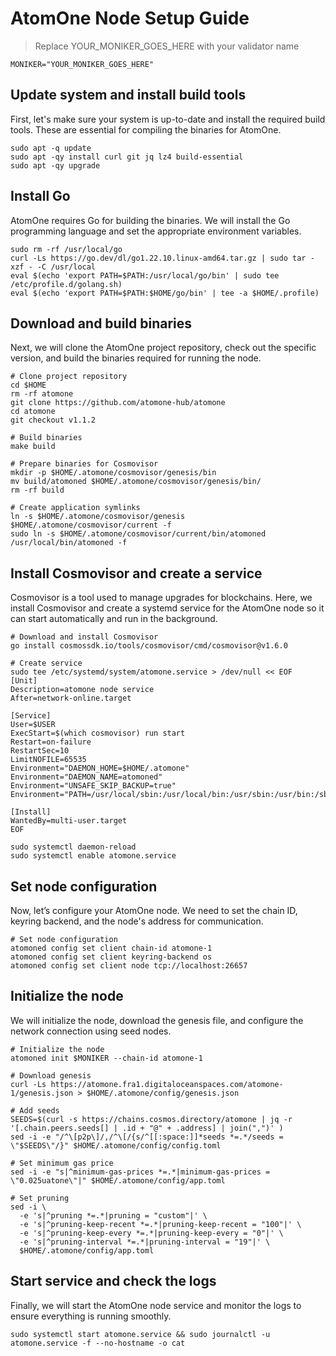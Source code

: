 # AtomOne Node Setup Guide
> Replace YOUR_MONIKER_GOES_HERE with your validator name

```
MONIKER="YOUR_MONIKER_GOES_HERE"
```

## Update system and install build tools
First, let's make sure your system is up-to-date and install the required build tools. These are essential for compiling the binaries for AtomOne.

```
sudo apt -q update
sudo apt -qy install curl git jq lz4 build-essential
sudo apt -qy upgrade
```
## Install Go
AtomOne requires Go for building the binaries. We will install the Go programming language and set the appropriate environment variables.
```
sudo rm -rf /usr/local/go
curl -Ls https://go.dev/dl/go1.22.10.linux-amd64.tar.gz | sudo tar -xzf - -C /usr/local
eval $(echo 'export PATH=$PATH:/usr/local/go/bin' | sudo tee /etc/profile.d/golang.sh)
eval $(echo 'export PATH=$PATH:$HOME/go/bin' | tee -a $HOME/.profile)
```
## Download and build binaries
Next, we will clone the AtomOne project repository, check out the specific version, and build the binaries required for running the node.
```
# Clone project repository
cd $HOME
rm -rf atomone
git clone https://github.com/atomone-hub/atomone
cd atomone
git checkout v1.1.2

# Build binaries
make build

# Prepare binaries for Cosmovisor
mkdir -p $HOME/.atomone/cosmovisor/genesis/bin
mv build/atomoned $HOME/.atomone/cosmovisor/genesis/bin/
rm -rf build

# Create application symlinks
ln -s $HOME/.atomone/cosmovisor/genesis $HOME/.atomone/cosmovisor/current -f
sudo ln -s $HOME/.atomone/cosmovisor/current/bin/atomoned /usr/local/bin/atomoned -f
```
## Install Cosmovisor and create a service
Cosmovisor is a tool used to manage upgrades for blockchains. Here, we install Cosmovisor and create a systemd service for the AtomOne node so it can start automatically and run in the background.
```
# Download and install Cosmovisor
go install cosmossdk.io/tools/cosmovisor/cmd/cosmovisor@v1.6.0

# Create service
sudo tee /etc/systemd/system/atomone.service > /dev/null << EOF
[Unit]
Description=atomone node service
After=network-online.target

[Service]
User=$USER
ExecStart=$(which cosmovisor) run start
Restart=on-failure
RestartSec=10
LimitNOFILE=65535
Environment="DAEMON_HOME=$HOME/.atomone"
Environment="DAEMON_NAME=atomoned"
Environment="UNSAFE_SKIP_BACKUP=true"
Environment="PATH=/usr/local/sbin:/usr/local/bin:/usr/sbin:/usr/bin:/sbin:/bin:/usr/games:/usr/local/games:/snap/bin:$HOME/.atomone/cosmovisor/current/bin"

[Install]
WantedBy=multi-user.target
EOF

sudo systemctl daemon-reload
sudo systemctl enable atomone.service
```
## Set node configuration
Now, let’s configure your AtomOne node. We need to set the chain ID, keyring backend, and the node's address for communication.
```
# Set node configuration
atomoned config set client chain-id atomone-1
atomoned config set client keyring-backend os
atomoned config set client node tcp://localhost:26657
```

## Initialize the node
We will initialize the node, download the genesis file, and configure the network connection using seed nodes.
```
# Initialize the node
atomoned init $MONIKER --chain-id atomone-1

# Download genesis
curl -Ls https://atomone.fra1.digitaloceanspaces.com/atomone-1/genesis.json > $HOME/.atomone/config/genesis.json

# Add seeds
SEEDS=$(curl -s https://chains.cosmos.directory/atomone | jq -r '[.chain.peers.seeds[] | .id + "@" + .address] | join(",")' )
sed -i -e "/^\[p2p\]/,/^\[/{s/^[[:space:]]*seeds *=.*/seeds = \"$SEEDS\"/}" $HOME/.atomone/config/config.toml

# Set minimum gas price
sed -i -e "s|^minimum-gas-prices *=.*|minimum-gas-prices = \"0.025uatone\"|" $HOME/.atomone/config/app.toml

# Set pruning
sed -i \
  -e 's|^pruning *=.*|pruning = "custom"|' \
  -e 's|^pruning-keep-recent *=.*|pruning-keep-recent = "100"|' \
  -e 's|^pruning-keep-every *=.*|pruning-keep-every = "0"|' \
  -e 's|^pruning-interval *=.*|pruning-interval = "19"|' \
  $HOME/.atomone/config/app.toml
```
## Start service and check the logs
Finally, we will start the AtomOne node service and monitor the logs to ensure everything is running smoothly.
```
sudo systemctl start atomone.service && sudo journalctl -u atomone.service -f --no-hostname -o cat
```
